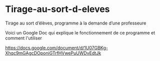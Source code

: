 # Tirage-au-sort-d-eleves
Tirage au sort d’élèves, programme à la demande d’une professeure

Voici un Google Doc qui explique le fonctionnement de ce programme et comment l'utiliser

https://docs.google.com/document/d/1U07GBKg-Xhqc9mGAgcDOponiGTrfHVwePuUWDvEdtJk
